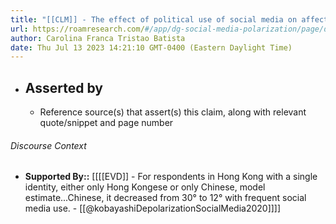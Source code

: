 ```yaml
---
title: "[[CLM]] - The effect of political use of social media on affective polarization is positive among those who have a single identity, whereas it is negative among those who have a dual identity."
url: https://roamresearch.com/#/app/dg-social-media-polarization/page/djfdalZRf
author: Carolina Franca Tristao Batista
date: Thu Jul 13 2023 14:21:10 GMT-0400 (Eastern Daylight Time)
---
```


- ## Asserted by
    - Reference source(s) that assert(s) this claim, along with relevant quote/snippet and page number

###### Discourse Context

- **Supported By::** [[[[EVD]] - For respondents in Hong Kong with a single identity, either only Hong Kongese or only Chinese, model estimate...Chinese, it decreased from 30° to 12° with frequent social media use. - [[@kobayashiDepolarizationSocialMedia2020]]]]

